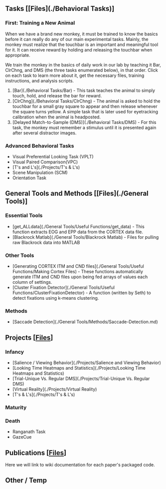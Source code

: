 ## Tasks [[Files](./Behavioral Tasks)]
### First: Training a New Animal
When we have a brand new monkey, it must be trained to know the basics before it can really do any of our main experimental tasks.  Mainly, the monkey must realize that the touchbar is an important and meaningful tool for it.  It can receive reward by holding and releasing the touchbar when appropriate.

We train the monkey in the basics of daily work in our lab by teaching it Bar, ClrChng, and DMS (the three tasks enumerated below), in that order.  Click on each task to learn more about it, get the necessary files, training instructions, and analysis scripts.

1. [Bar](./Behavioral Tasks/Bar) - This task teaches the animal to simply touch, hold, and release the bar for reward.
2. [ClrChng](./Behavioral Tasks/ClrChng) - The animal is asked to hold the touchbar for a small gray square to appear and then release whenever the square turns yellow.  A simple task that is later used for eyetracking calibration when the animal is headposted.  
3. [Delayed Match-to-Sample (DMS)](./Behavioral Tasks/DMS) - For this task, the monkey must remember a stimulus until it is presented again after several distractor images.

### Advanced Behavioral Tasks

* Visual Preferential Looking Task (VPLT)
* Visual Paired Comparison(VPC)
* [T's and L's](./Projects/T's & L's)
* Scene Manipulation (SCM)
* Orientation Task

## General Tools and Methods [[Files](./General Tools)]

### Essential Tools 
* [get_ALLdata](./General Tools/Useful Functions/get_data) - This function extracts EOG and EPP data from the CORTEX data file.
* [Blackrock Matlab](./General Tools/Blackrock Matlab) - Files for pulling raw Blackrock data into MATLAB

### Other Tools
* [Generating CORTEX ITM and CND files](./General Tools/Useful Functions/Making Cortex Files) - These functions automatically generate ITM and CND files upon being fed arrays of values each column of settings.
* [Cluster Fixation Detector](./General Tools/Useful Functions/ClusterFixationDetector) - A function (written by Seth) to detect fixations using k-means clustering.

### Methods
* [Saccade Detection](./General Tools/Methods/Saccade-Detection.md)

## Projects [[Files](./Projects)]
### Infancy
* [Salience / Viewing Behavior](./Projects/Salience and Viewing Behavior)
* [Looking Time Heatmaps and Statistics](./Projects/Looking Time Heatmaps and Statistics)
* [Trial-Unique Vs. Regular DMS](./Projects/Trial-Unique Vs. Regular DMS)
* [Virtual Reality](./Projects/Virtual Reality)
* [T's & L's](./Projects/T's & L's)

### Maturity

### Death
* Ranganath Task
* GazeCue

## Publications [[Files](./Publications)]
Here we will link to wiki documentation for each paper's packaged code.

## Other / Temp
